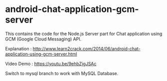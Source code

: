 # android-chat-application-gcm-server
This contains the code for the Node.js Server part for Chat application using GCM (Google Cloud Messaging) API.

Explanation : http://www.learn2crack.com/2014/06/android-chat-application-using-gcm-server.html

Video Demo : https://youtu.be/9ehbZjgJSAc

Switch to mysql branch to work with MySQL Database.
